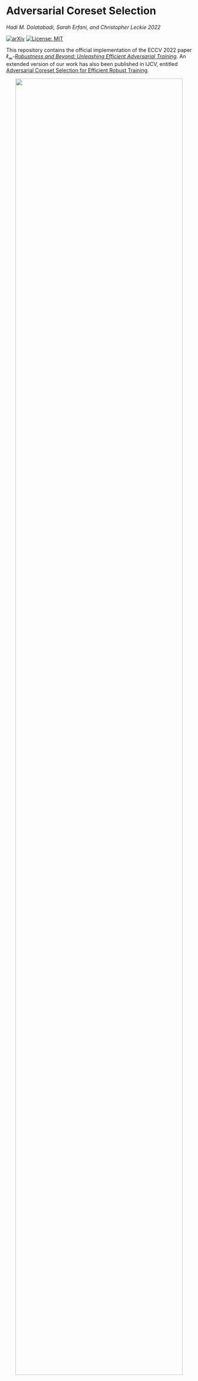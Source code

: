 # Adversarial Coreset Selection

*Hadi M. Dolatabadi, Sarah Erfani, and Christopher Leckie 2022*

[![arXiv](http://img.shields.io/badge/arXiv-2112.00378-B31B1B.svg)](https://arxiv.org/abs/2112.00378)
[![License: MIT](https://img.shields.io/badge/License-MIT-yellow.svg)](https://opensource.org/licenses/MIT)

This repository contains the official implementation of the ECCV 2022 paper $\ell_\infty$-[_Robustness and Beyond: Unleashing Efficient Adversarial Training_](https://arxiv.org/abs/2112.00378). An extended version of our work has also been published in IJCV, entitled [Adversarial Coreset Selection for Efficient Robust Training](https://arxiv.org/abs/2209.05785).

<p align="center">
  <img src="./misc/adversarial_coreset_selection.png" width="95%">
</p>

Abstract: *Neural networks are vulnerable to adversarial attacks: adding well-crafted, imperceptible perturbations to their input can modify their output. Adversarial training is one of the most effective approaches in training robust models against such attacks. However, it is much slower than vanilla training of neural networks since it needs to construct adversarial examples for the entire training data at every iteration, hampering its effectiveness. Recently, _Fast Adversarial Training_ (FAT) was proposed that can obtain robust models efficiently. However, the reasons behind its success are not fully understood, and more importantly, it can only train robust models for* $\ell_\infty$*-bounded attacks as it uses FGSM during training. In this paper, by leveraging the theory of coreset selection, we show how selecting a small subset of training data provides a _general_, more principled approach toward reducing the time complexity of robust training. Unlike existing methods, our approach can be adapted to a wide variety of training objectives, including TRADES,* $\ell_p$*-PGD, and Perceptual Adversarial Training (PAT). Our experimental results indicate that our approach speeds up adversarial training by 2-3 times while experiencing a slight reduction in the clean and robust accuracy.*

## Requirements

To install requirements:

```setup
pip install -r requirements.txt
```

## Repository Structure

| Path | Description
| :--- | :----------
| master | The main folder containing the repository.
| &ensp;&ensp;&boxvr;&nbsp; [configs](https://github.com/hmdolatabadi/ACS/tree/main/configs) | Config files containing the settings.
| &ensp;&ensp;&boxvr;&nbsp; [cords](https://github.com/hmdolatabadi/ACS/tree/main/cords) | Coreset selection modules.
| &ensp;&ensp;&boxvr;&nbsp; [misc](https://github.com/hmdolatabadi/ACS/tree/main/misc) | Miscellaneous files.
| &ensp;&ensp;&boxvr;&nbsp; [perceptual_advex](https://github.com/hmdolatabadi/ACS/tree/main/perceptual_advex) | Perceptual adversarial training modules.
| &ensp;&ensp;&boxur;&nbsp; [scripts](https://github.com/hmdolatabadi/ACS/tree/main/scripts) | Training scripts for different adversarial training objectives.
| &ensp;&ensp;&ensp;&ensp;&boxvr;&nbsp; robust_train_FPAT.py | Perceptual adversarial training (CIFAR-10 and ImageNet-12).
| &ensp;&ensp;&ensp;&ensp;&boxvr;&nbsp; robust_train_l2.py | $\ell_2$-PGD adversarial training (SVHN).
| &ensp;&ensp;&ensp;&ensp;&boxvr;&nbsp; robust_train_linf.py | $\ell_\infty$-PGD adversarial training (CIFAR-10).
| &ensp;&ensp;&ensp;&ensp;&boxur;&nbsp; robust_train_TRADES.py | TRADES adversarial training (CIFAR-10).
| &ensp;&ensp;&boxvr;&nbsp; run_train_FPAT.py | Runner module for perceptual adversarial training.
| &ensp;&ensp;&boxvr;&nbsp; run_train_l2.py | Runner module for $\ell_2$-PGD adversarial training.
| &ensp;&ensp;&boxvr;&nbsp; run_train_linf.py | Runner module for $\ell_\infty$-PGD adversarial training.
| &ensp;&ensp;&boxur;&nbsp; run_train_TRADES.py | Runner module for TRADES adversarial training.

## Efficient Adversarial Training with Coreset Selection

To train a robust neural network using coreset selection, first, decide the training objective (here, we provide the code for $\ell_2$ and $\ell_\infty$-PGD, Perceptual and TRADES adversarial training). Once decided, different versions of coreset selection can be used to enable fast, robust learning. In this repository, we provide support for different variants of [CRAIG](https://arxiv.org/abs/1906.01827) and [GradMatch](https://arxiv.org/abs/2103.00123) as in the [official cords repository](https://github.com/decile-team/cords). Namely, we provide the **ADVERSARIAL** versions of the following coreset selection methods:

| Command | Method Description
| :--- | :----------
| CRAIG | The plain CRAIG method.
| CRAIGPB | The batch-wise version of the CRAIG method.
| CRAIG-Warm | The CRAIG method with warm-start.
| CRAIGPB-Warm | The batch-wise version of the CRAIG method with warm-start.
| GradMatch | The plain GradMatch method.
| GradMatchPB | The batch-wise version of the GradMatch method.
| GradMatch-Warm | The GradMatch method with warm-start.
| GradMatchPB-Warm | The batch-wise version of the GradMatch method with warm-start.

To train a model, we need to run:

```train
python run_train_<OBJ>.py \
        --dataset <DATASET> \
        --cnfg_dir <CONFIG_FILE> \
        --ckpt_dir <CHECKPOINT_PATH> \
        --attack_type <ATTACK> \
        --epsilon <ATTACK_EPS> \
        --alpha <ATTACK_STEP> \
        --attack_iters <ITERS> \
        --lr <LEARNING_RATE> \
        --epochs <NUM_EPOCHS> \
        --frac <CORESET_SIZE> \
        --freq <SELECTION_FREQ> \
        --kappa <WARM_START_FACTOR>
```
where the parameters' definition is given below:
| Command | Method Description
| :--- | :----------
| ```OBJ``` | Training objective (from `[FPAT, l2, linf, TRADES]`).
| ```DATASET``` | Training dataset (currently, each objective can be run on certain datasets only).
| ```CONFIG_FILE``` | Configuration file (a few examples are given in `./configs` folder.)
| ```CHECKPOINT_PATH``` | The save\load path for the trained model.
| ```ATTACK``` | Attack type for coreset construction.
| ```ATTACK_EPS``` | Maximum perturbation norm.
| ```ATTACK_STEP``` | The step-size of attack generation steps.
| ```ITERS``` | Total number of iterations for attack generation.
| ```LEARNING_RATE``` | The classifier learning rate.
| ```NUM_EPOCHS``` | Total number of epochs.
| ```CORESET_SIZE``` | The size of the coreset ($0 \leq c \leq 1$).
| ```SELECTION_FREQ``` | Frequency of coreset selection (in epochs).
| ```WARM_START_FACTOR``` | The warm-start factor.

For instance, let us say we want to run $\ell_\infty$ adversarial training with the `batch-wise version of the GradMatch method with warm-start.` Also, assume that we want to gain a 2x training time gain. We set the coreset size ($c$) to 50% (half of the data will be _actively_ used for training.) We want an update frequency of 20 epochs for coresets, and set the $\kappa$ factor to 0.5. This factor determines the number of warm-start epochs with a relationship of $T_{\rm w} = \mathrm{round}(c \cdot \mathrm{int}(\kappa \cdot E))$. To run this training objective, we run:

```train
python run_train_linf.py \
        --dataset cifar10 \
        --cnfg_dir configs/config_gradmatchpb-warm_cifar10_robust.py \
        --ckpt_dir /GradMatch_Example/ \
        --attack_type PGD \
        --epsilon 8 \
        --alpha 1.25 \
        --attack_iters 10 \
        --lr 0.01 \
        --epochs 120 \
        --frac 0.5 \
        --freq 20 \
        --kappa 0.5
```

## Full Adversarial Training

To provide a ground for **FAIR COMPARISON**, this repository would allow adversarial training with the entire training data as well. To this end, one just needs to set the `type` of the `dss_strategy` in their config to `Full` (e.g., see the `./configs/config_full_cifar10_robust.py` config for an example.) For instance, the previous training comman can be changed to the below one in this case:
```train
python run_train_linf.py \
        --dataset cifar10 \
        --cnfg_dir configs/config_full_cifar10_robust.py \
        --ckpt_dir /GradMatch_Example/ \
        --attack_type PGD \
        --epsilon 8 \
        --alpha 1.25 \
        --attack_iters 10 \
        --lr 0.01 \
        --epochs 120 \
        --frac 0.5 \
        --freq 20 \
        --kappa 0.5
```

## Results

The primary results of this work are given in the table below. Note that the running time heavily depends on the GPU device and the exact versions of each software. Hence, we recommend consistently running the code from scratch to compare training efficiency.

<p align="center">
    <em>Table: Clean (ACC) and robust (RACC) accuracy, and total training time (T) of different adversarial training methods.
        All the hyper-parameters were kept the same as full training for each objective.
        In each case, we evaluate the robust accuracy using an attack with similar attributes as the training objective.
        More detail can be found in the paper.
        The results are averaged over 5 runs.</em>
</p>
<table style="width:750px" align="center">
<tbody>
<tr class="odd">
<th style="text-align:left" rowspan="2">Objective</th>
<th style="text-align:center" rowspan="2">Data</th>
<th style="text-align:center" rowspan="2">Training</th>
<th style="text-align:center" colspan="3">Performance Measures</th>
</tr>
<tr class="even">
<th style="text-align:center">ACC (%)</th>
<th style="text-align:center">RACC (%)</th>
<th style="text-align:center">T (mins)</th>
</tr>
<tr class="odd">
<th style="text-align:left" rowspan="3">TRADES</th>
<th style="text-align:center" rowspan="3">CIFAR-10</th>
<td style="text-align:center">Adv. CRAIG (Ours)</td>
<td style="text-align:center">83.03</td>
<td style="text-align:center">41.45</td>
<td style="text-align:center">179.20</td>
</tr>
<tr class="even">
<td style="text-align:center">Adv. GradMatch (Ours)</td>
<td style="text-align:center">83.07</td>
<td style="text-align:center">41.52</td>
<td style="text-align:center">178.73</td>
</tr>
<tr class="odd">
<td style="text-align:center">Full Adv. Training</td>
<td style="text-align:center">85.41</td>
<td style="text-align:center">44.19</td>
<td style="text-align:center">344.29</td>
</tr>
<tr class="even">
<th style="text-align:left" rowspan="3">$\ell_\infty$-PGD</th>
<th style="text-align:center" rowspan="3">CIFAR-10</th>
<td style="text-align:center">Adv. CRAIG (Ours)</td>
<td style="text-align:center">80.37</td>
<td style="text-align:center">45.07</td>
<td style="text-align:center">148.01</td>
</tr>
<tr class="odd">
<td style="text-align:center">Adv. GradMatch (Ours)</td>
<td style="text-align:center">80.67</td>
<td style="text-align:center">45.23</td>
<td style="text-align:center">148.03</td>
</tr>
<tr class="even">
<td style="text-align:center">Full Adv. Training</td>
<td style="text-align:center">83.14</td>
<td style="text-align:center">41.39</td>
<td style="text-align:center">292.87</td>
</tr>
</tr>
<tr class="odd">
<th style="text-align:left" rowspan="3">$\ell_2$-PGD</th>
<th style="text-align:center" rowspan="3">SVHN</th>
<td style="text-align:center">Adv. CRAIG (Ours)</td>
<td style="text-align:center">95.42</td>
<td style="text-align:center">49.68</td>
<td style="text-align:center">130.04</td>
</tr>
<tr class="even">
<td style="text-align:center">Adv. GradMatch (Ours)</td>
<td style="text-align:center">95.57</td>
<td style="text-align:center">50.41</td>
<td style="text-align:center">125.53</td>
</tr>
<tr class="odd">
<td style="text-align:center">Full Adv. Training</td>
<td style="text-align:center">95.32</td>
<td style="text-align:center">53.02</td>
<td style="text-align:center">389.46</td>
</tr>
</tbody>
</table>


## Acknowledgement

This repository is mainly built upon an older version of [CORDS, COResets and Data Subset selection](https://github.com/decile-team/cords) and [Perceptual Adversarial Robustness](https://github.com/cassidylaidlaw/perceptual-advex).
We thank the authors of these two repositories.

## Citation

If you have found our code or paper beneficial to your research, please consider citing them as:
```bash
@inproceedings{dolatabadi2022unleashing,
  title={$\ell_\infty$-Robustness and Beyond: Unleashing Efficient Adversarial Training},
  author={Hadi Mohaghegh Dolatabadi and Sarah Erfani and Christopher Leckie},
  booktitle = {Proceedings of the European Conference on Computer Vision ({ECCV})},
  year={2022}
}

@article{dolatabadi2022adversarial,
  title={Adversarial coreset selection for efficient robust training},
  author={Hadi Mohaghegh Dolatabadi and Sarah Erfani and Christopher Leckie},
  journal={International Journal of Computer Vision (IJCV)},
  year={2023}
}
```
